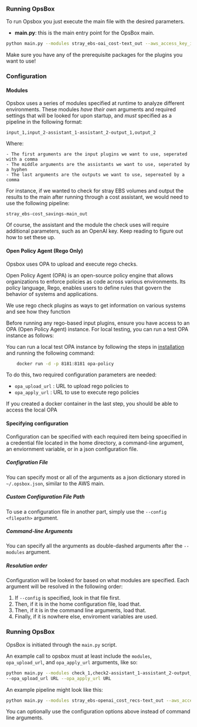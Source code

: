 


### Running OpsBox
To run Opsbox you just execute the main file with the desired parameters.

- **main.py**: this is the main entry point for the OpsBox main.

``` bash
python main.py --modules stray_ebs-oai_cost-text_out --aws_access_key_id "AWS_access_key_id" --aws_secret_access_key "AWS_secrett_key"  --aws_region "AWS_region" --oai_assistant_id "oai_assistant_id" --oai_vector_store_id "oai_vector_store_id" --oai_key "oai_key"
```

Make sure you have any of the prerequisite packages for the plugins you want to use!

### Configuration

#### Modules
Opsbox uses a series of modules specified at runtime to analyze different environments.
These modules *have their own* arguments and required settings that will be looked for upon startup, and *must* specified as a pipeline in the following format:

```
input_1,input_2-assistant_1-assistant_2-output_1,output_2
```

Where:

    - The first arguments are the input plugins we want to use, seperated with a comma
    - The middle arguments are the assistants we want to use, seperated by a hyphen
    - The last arguments are the outputs we want to use, sepereated by a comma

For instance, if we wanted to check for stray EBS volumes and output the results to the main after running through a cost assistant, we would need to use the following pipeline:

```
stray_ebs-cost_savings-main_out
```

Of course, the assistant and the module the check uses will require additional parameters, such as an OpenAI key. Keep reading to figure out how to set these up.

#### Open Policy Agent (Rego Only)
Opsbox uses OPA to upload and execute rego checks.

Open Policy Agent (OPA) is an open-source policy engine that allows organizations to enforce policies as code across various environments. Its policy language, Rego, enables users to define rules that govern the behavior of systems and applications.

We use rego check plugins as ways to get information on various systems and see how they function

Before running any rego-based input plugins, ensure you have access to an OPA (Open Policy Agent) instance. For local testing, you can run a test OPA instance as follows:

You can run a local test OPA instance by following the steps in [installation](installation.md) and running the following command:

```bash
    docker run -d -p 8181:8181 opa-policy
```


To do this, two required configuration parameters are needed:

- `opa_upload_url` : URL to upload rego policies to
- `opa_apply_url` : URL to use to execute rego policies

If you created a docker container in the last step, you should be able to access the local OPA

#### Specifying configuration
Configuration can be specified with each required item being spoecified in a credential file located in the home directory, a command-line argument, an enviornment variable, or in a json configuration file.

##### Configration File
You can specify most or all of the arguments as a json dictionary stored in `~/.opsbox.json`, similar to the AWS main.

##### Custom Configuration File Path
To use a configuration file in another part, simply use the `--config <filepath>` argument.

##### Command-line Arguments
You can specify all the arguments as double-dashed arguments after the `--modules` argument.

##### Resolution order
Configuration will be looked for based on what modules are specified. Each argument will be resolved in the following order:

1. If `--config` is specified, look in that file first.
2. Then, if it is in the home configuration file, load that.
2. Then, if it is in the command line arguments, load that.
3. Finally, if it is nowhere else, enviroment variables are used.


### Running OpsBox

OpsBox is initiated through the `main.py` script.

An example call to opsbox must at least include the `modules`, `opa_upload_url`, and `opa_apply_url` arguments, like so:

```bash
python main.py --modules check_1,check2-assistant_1-assistant_2-output_1,output_2
--opa_upload_url URL --opa_apply_url URL
```


An example pipeline might look like this:

``` bash
python main.py --modules stray_ebs-openai_cost_recs-text_out --aws_access_key_id "AWS_access_key_id" --aws_secret_access_key "AWS_secrett_key"  --aws_region "AWS_region" --oai_assistant_id "oai_assistant_id" --oai_vector_store_id "oai_vector_store_id" --oai_key "oai_key" --opa_upload_url URL --opa_apply_url URL
```

You can optionally use the configuration options above instead of command line arguments.